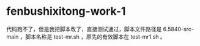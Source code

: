 # fenbushixitong-work-1

代码跑不了，但是我把脚本改了，直接测试通过，脚本文件路径是 6.5840-src-main ，脚本名称是 test-mr.sh ，原先的有效脚本在 test-mr1.sh 。
